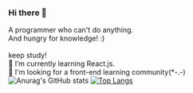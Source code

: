 ### Hi there 👋

<!--
**ch-Lee1/ch-Lee1** is a ✨ _special_ ✨ repository because its `README.md` (this file) appears on your GitHub profile.

Here are some ideas to get you started:

- 🔭 I’m currently working on ...
- 🌱 I’m currently learning ...
- 👯 I’m looking to collaborate on ...
- 🤔 I’m looking for help with ...
- 💬 Ask me about ...
- 📫 How to reach me: ...
- 😄 Pronouns: ...
- ⚡ Fun fact: ...
-->
A programmer who can't do anything.<br/>
And hungry for knowledge!  :)<br/>  
keep study!<br/>
🌱 I’m currently learning React.js.<br/>
🤔 I'm looking for a front-end learning community(*-.-)<br/>
![Anurag's GitHub stats](https://github-readme-stats.vercel.app/api?username=ch-Lee1&show_icons=true&theme=radical)
[![Top Langs](https://github-readme-stats.vercel.app/api/top-langs/?username=anuraghazra)](https://github.com/anuraghazra/github-readme-stats)
